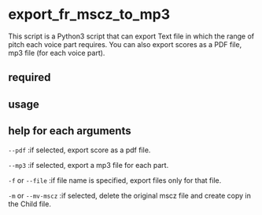 # export_fr_mscz_to_mp3

This script is a Python3 script that can export Text file in which the range of pitch each voice part requires. You can also export scores as a PDF file, mp3 file (for each voice part).  

## required 

## usage


## help for each arguments

`--pdf`             :if selected, export score as a pdf file.

`--mp3`             :if selected, export a mp3 file for each part.

`-f` or `--file`      :if file name is specified, export files only for that file.

`-m` or `--mv-mscz`   :if selected, delete the original mscz file and create copy in the Child file.
